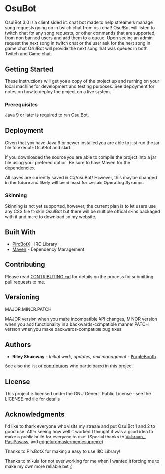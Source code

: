 # OsuBot

Osu!Bot 3.0 is a client sided irc chat bot made to help streamers manage song requests going on in twitch chat from osu chat! Osu!Bot will listen to twitch chat for any song requests, or other commands that are supported, from non banned users and add them to a queue. Upon seeing an admin request the next song in twitch chat or the user ask for the next song in game chat Osu!Bot will provide the next song that was queued in both Twitch and Game chat.

## Getting Started

These instructions will get you a copy of the project up and running on your local machine for development and testing purposes. See deployment for notes on how to deploy the project on a live system.

### Prerequisites

Java 9 or later is required to run Osu!Bot.

## Deployment

Given that you have Java 9 or newer installed you are able to just run the jar file to execute Osu!Bot and start.

If you downloaded the source you are able to compile the project into a jar file using your prefered option. Be sure to have Maven for the dependencies.

All saves are currently saved in C://osuBot/ However, this may be changed in the future and likely will be at least for certain Operating Systems.

### Skinning

Skinning is not yet supported, however, the current plan is to let users use any CSS file to skin Osu!Bot but there will be multiple offical skins packaged with it and more to download on my website.

## Built With

* [PircBotX](https://github.com/TheLQ/pircbotx) - IRC Library
* [Maven](https://maven.apache.org/) - Dependency Management

## Contributing

Please read [CONTRIBUTING.md]() for details on the process for submitting pull requests to me.

## Versioning

MAJOR.MINOR.PATCH

MAJOR version when you make incompatible API changes,
MINOR version when you add functionality in a backwards-compatible manner
PATCH version when you make backwards-compatible bug fixes

## Authors

* **Riley Shumway** - *Initial work, updates, and managment* - [PurpleBooth](https://github.com/DragonHeart000)

See also the list of [contributors](https://github.com/DragonHeart000/OsuBot/graphs/contributors) who participated in this project.

## License

This project is licensed under the GNU General Public License - see the [LICENSE.md](https://github.com/DragonHeart000/OsuBot/blob/master/LICENSE) file for details

## Acknowledgments

I'd like to thank everyone who visits my stream and put Osu!Bot 1 and 2 to good use. After seeing how well it worked I thought it was a good idea to make a public build for everyone to use! (Special thanks to [Valaraan_](https://www.twitch.tv/valaraan_), [PasiPasass](https://go.twitch.tv/pasipasass), and [edgelordmastermemesupreme](https://go.twitch.tv/edgelordmastermemesupreme))

Thanks to PircBotX for making a easy to use IRC Library!

Thanks to mikuia for not ever working for me when I wanted it forcing me to make my own more reliable bot ;)
